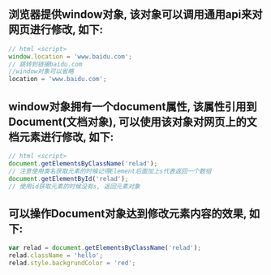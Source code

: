 ## 浏览器提供window对象, 该对象可以调用通用api来对网页进行修改, 如下:
```javascript
// html <script>
window.location = 'www.baidu.com';
// 跳转到链接baidu.com
//window对象可以省略
location = 'www.baidu.com';
```

## window对象拥有一个document属性, 该属性引用到Document(文档对象), 可以使用该对象对网页上的文档元素进行修改, 如下:
```javascript
// html <script>
document.getElementsByClassName('relad');
// 注意使用类名获取元素的时候记得Element后面加上s代表返回一个数组
document.getElementById('relad');
// 使用id获取元素的时候没有s, 返回元素对象
```

## 可以操作Document对象达到修改元素内容的效果, 如下:
```javascript
var relad = document.getElementsByClassName('relad');
relad.className = 'hello';
relad.style.backgrundColor = 'red';
```

